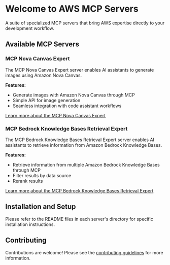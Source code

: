 # Welcome to AWS MCP Servers

A suite of specialized MCP servers that bring AWS expertise directly to your development workflow.

## Available MCP Servers

### MCP Nova Canvas Expert

The MCP Nova Canvas Expert server enables AI assistants to generate images using Amazon Nova Canvas.

**Features:**

- Generate images with Amazon Nova Canvas through MCP
- Simple API for image generation
- Seamless integration with code assistant workflows

[Learn more about the MCP Nova Canvas Expert](servers/mcp-nova-canvas-expert.md)

### MCP Bedrock Knowledge Bases Retrieval Expert

The MCP Bedrock Knowledge Bases Retrieval Expert server enables AI assistants to retrieve information from Amazon Bedrock Knowledge Bases.

**Features:**

- Retrieve information from multiple Amazon Bedrock Knowledge Bases through MCP
- Filter results by data source
- Rerank results

[Learn more about the MCP Bedrock Knowledge Bases Retrieval Expert](servers/mcp-bedrock-kb-retrieval-expert.md)

## Installation and Setup

Please refer to the README files in each server's directory for specific installation instructions.

## Contributing

Contributions are welcome! Please see the [contributing guidelines](../CONTRIBUTING.md) for more information.
